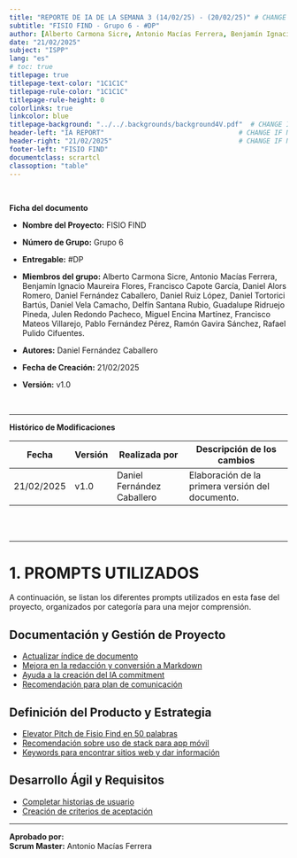 ```yaml
---
title: "REPORTE DE IA DE LA SEMANA 3 (14/02/25) - (20/02/25)" # CHANGE IF NEEDED
subtitle: "FISIO FIND - Grupo 6 - #DP"
author: [Alberto Carmona Sicre, Antonio Macías Ferrera, Benjamín Ignacio Maureira Flores, Francisco Capote García, Daniel Alors Romero, Daniel Fernández Caballero, Daniel Ruiz López, Daniel Tortorici Bartús, Daniel Vela Camacho, Delfín Santana Rubio, Guadalupe Ridruejo Pineda, Julen Redondo Pacheco, Miguel Encina Martínez, Francisco Mateos Villarejo, Pablo Fernández Pérez, Ramón Gavira Sánchez, Rafael Pulido Cifuentes]                                                # CHANGE IF NEEDED
date: "21/02/2025"
subject: "ISPP"
lang: "es"
# toc: true
titlepage: true
titlepage-text-color: "1C1C1C"
titlepage-rule-color: "1C1C1C"
titlepage-rule-height: 0
colorlinks: true
linkcolor: blue
titlepage-background: "../../.backgrounds/background4V.pdf"  # CHANGE IF NEEDED
header-left: "IA REPORT"                                  # CHANGE IF NEEDED
header-right: "21/02/2025"                                # CHANGE IF NEEDED
footer-left: "FISIO FIND"
documentclass: scrartcl
classoption: "table"  
---
```




<br>


**Ficha del documento**

- **Nombre del Proyecto:** FISIO FIND

- **Número de Grupo:** Grupo 6

- **Entregable:** #DP

- **Miembros del grupo:** Alberto Carmona Sicre, Antonio Macías Ferrera, Benjamín Ignacio Maureira Flores, Francisco Capote García, Daniel Alors Romero, Daniel Fernández Caballero, Daniel Ruiz López, Daniel Tortorici Bartús, Daniel Vela Camacho, Delfín Santana Rubio, Guadalupe Ridruejo Pineda, Julen Redondo Pacheco, Miguel Encina Martínez, Francisco Mateos Villarejo, Pablo Fernández Pérez, Ramón Gavira Sánchez, Rafael Pulido Cifuentes.

- **Autores:** Daniel Fernández Caballero

- **Fecha de Creación:** 21/02/2025  

- **Versión:** v1.0

<br>


---

**Histórico de Modificaciones**

| Fecha      | Versión | Realizada por   | Descripción de los cambios                       |
| ---------- | ------- | --------------- | ------------------------------------------------ |
| 21/02/2025 | v1.0    | Daniel Fernández Caballero | Elaboración de la primera versión del documento. |



<br>

<!-- \newpage -->

<br>

---

# 1. PROMPTS UTILIZADOS  

A continuación, se listan los diferentes prompts utilizados en esta fase del proyecto, organizados por categoría para una mejor comprensión.  

## **Documentación y Gestión de Proyecto**  
- [Actualizar índice de documento](https://chatgpt.com/share/67af87ef-6e20-8012-8fba-39fff71f858a)  
- [Mejora en la redacción y conversión a Markdown](https://chatgpt.com/share/67b76277-f7e4-8011-ba94-bb1b72f86ea7)  
- [Ayuda a la creación del IA commitment](https://chatgpt.com/share/67b36aad-2774-800f-8e94-09e3a95c21c2)  
- [Recomendación para plan de comunicación](https://chatgpt.com/share/67b48a98-8f5c-8000-901e-0254773ecd4a)  

## **Definición del Producto y Estrategia**  
- [Elevator Pitch de Fisio Find en 50 palabras](https://chatgpt.com/share/67b1b21c-9a20-8000-9d2d-d052cb5c2087)  
- [Recomendación sobre uso de stack para app móvil](https://chatgpt.com/share/67b1b731-0cb0-8011-8061-9879cc60a651)  
- [Keywords para encontrar sitios web y dar información](https://chatgpt.com/share/67ae1e42-1698-800f-8473-4cf8520bd076)  

## **Desarrollo Ágil y Requisitos**  
- [Completar historias de usuario](https://chatgpt.com/share/67b1e53a-8e6c-8000-8753-9d130368d912)  
- [Creación de criterios de aceptación](https://chatgpt.com/share/67b5bed1-0618-800f-aedf-41bbba30ceb5)  

---  

**Aprobado por:**  
**Scrum Master:** Antonio Macías Ferrera  

